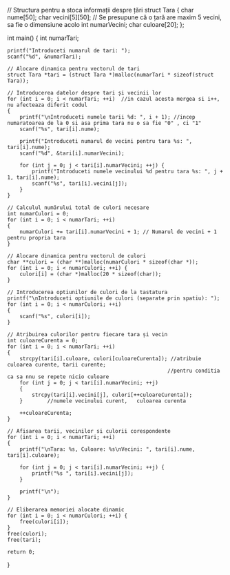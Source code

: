 
// Structura pentru a stoca informații despre țări
struct Tara {
    char nume[50];
    char vecini[5][50];  // Se presupune că o țară are maxim 5 vecini, sa fie o dimensiune acolo
    int numarVecini;
    char culoare[20];
};

int main() {
    int numarTari;

    printf("Introduceti numarul de tari: ");
    scanf("%d", &numarTari);

    // Alocare dinamica pentru vectorul de tari
    struct Tara *tari = (struct Tara *)malloc(numarTari * sizeof(struct Tara));

    // Introducerea datelor despre tari și vecinii lor
    for (int i = 0; i < numarTari; ++i)  //in cazul acesta mergea si i++, nu afecteaza diferit codul
    {
        printf("\nIntroduceti numele tarii %d: ", i + 1); //incep numaratoarea de la 0 si asa prima tara nu o sa fie "0" , ci "1"
        scanf("%s", tari[i].nume);

        printf("Introduceti numarul de vecini pentru tara %s: ", tari[i].nume);
        scanf("%d", &tari[i].numarVecini);

        for (int j = 0; j < tari[i].numarVecini; ++j) {
            printf("Introduceti numele vecinului %d pentru tara %s: ", j + 1, tari[i].nume);
            scanf("%s", tari[i].vecini[j]);
        }
    }

    // Calculul numărului total de culori necesare
    int numarCulori = 0;
    for (int i = 0; i < numarTari; ++i)  
    {
        numarCulori += tari[i].numarVecini + 1; // Numarul de vecini + 1 pentru propria tara
    }

    // Alocare dinamica pentru vectorul de culori
    char **culori = (char **)malloc(numarCulori * sizeof(char *));
    for (int i = 0; i < numarCulori; ++i) {
        culori[i] = (char *)malloc(20 * sizeof(char));
    }

    // Introducerea optiunilor de culori de la tastatura
    printf("\nIntroduceti optiunile de culori (separate prin spatiu): ");
    for (int i = 0; i < numarCulori; ++i) 
    {
        scanf("%s", culori[i]);
    }

    // Atribuirea culorilor pentru fiecare tara și vecin
    int culoareCurenta = 0;
    for (int i = 0; i < numarTari; ++i) 
    {
        strcpy(tari[i].culoare, culori[culoareCurenta]); //atribuie culoarea curente, tarii curente; 
                                                        //pentru conditia ca sa nnu se repete nicio culoare
        for (int j = 0; j < tari[i].numarVecini; ++j) 
        {
            strcpy(tari[i].vecini[j], culori[++culoareCurenta]);
        }        //numele vecinului curent,   culoarea curenta

        ++culoareCurenta;
    }

    // Afisarea tarii, vecinilor si culorii corespondente
    for (int i = 0; i < numarTari; ++i) 
    {
        printf("\nTara: %s, Culoare: %s\nVecini: ", tari[i].nume, tari[i].culoare);

        for (int j = 0; j < tari[i].numarVecini; ++j) {
            printf("%s ", tari[i].vecini[j]);
        }

        printf("\n");
    }

    // Eliberarea memoriei alocate dinamic
    for (int i = 0; i < numarCulori; ++i) {
        free(culori[i]);
    }
    free(culori);
    free(tari);

    return 0;
}



